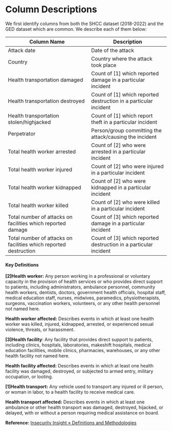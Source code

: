 # Column Descriptions
We first identify columns from both the SHCC dataset (2018-2022) and the GED dataset which are common. We describe each of them below:

| Column Name | Description |
| --- | --- |
| Attack date | Date of the attack |
| Country | Country where the attack took place |
| Health transportation damaged | Count of [1] which reported damage in a particular incident |
| Health transportation destroyed | Count of [1] which reported destruction in a particular incident |
| Health transportation stolen/highjacked | Count of [1] which report theft in a particular incident |
| Perpetrator | Person/group committing the attack/causing the incident  |
| Total health worker arrested | Count of [2] who were arrested in a particular incident  |
| Total health worker injured | Count of [2] who were injured in a particular incident |
| Total health worker kidnapped | Count of [2] who were kidnapped in a particular incident |
| Total health worker killed | Count of [2] who were killed in a particular incident |
| Total number of attacks on facilities which reported damage | Count of [3] which reported damage in a particular incident |
| Total number of attacks on facilities which reported destruction | Count of [3] which reported destruction in a particular incident |

#### Key Definitions
**[2]Health worker:** Any person working in a professional or voluntary capacity in the provision of health services or who provides direct support to patients, including administrators, ambulance personnel, community health workers, dentists, doctors, government health officials, hospital staff, medical education staff, nurses, midwives, paramedics, physiotherapists, surgeons, vaccination workers, volunteers, or any other health personnel not named here.  

**Health worker affected:** Describes events in which at least one health worker was killed, injured, kidnapped, arrested, or experienced sexual violence, threats, or harassment.  

**[3]Health facility**: Any facility that provides direct support to patients, including clinics, hospitals, laboratories, makeshift hospitals, medical education facilities, mobile clinics, pharmacies, warehouses, or any other health facility not named here. 

**Health facility affected:** Describes events in which at least one health facility was damaged, destroyed, or subjected to armed entry, military occupation, or looting.  

**[1]Health transport:** Any vehicle used to transport any injured or ill person, or woman in labor, to a health facility to receive medical care.  

**Health transport affected:** Describes events in which at least one ambulance or other health transport was damaged, destroyed, hijacked, or delayed, with or without a person requiring medical assistance on board.


**Reference:** [Insecurity Insight » Definitions and Methodologies](https://insecurityinsight.org/methodology-and-definitions)
